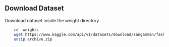 ## Download Dataset
Download dataset inside the weight directory
```bash
    cd  weights
    wget https://www.kaggle.com/api/v1/datasets/download/sangamman/fashiondataset2-online-triplets
    unzip archive.zip
```
